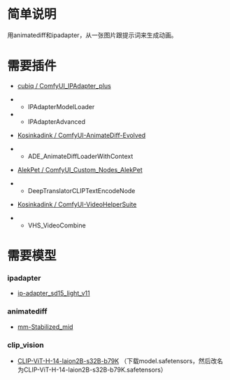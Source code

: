# 简单说明

用animatediff和ipadapter，从一张图片跟提示词来生成动画。

# 需要插件

- [cubiq / ComfyUI_IPAdapter_plus](https://github.com/cubiq/ComfyUI_IPAdapter_plus)
- - IPAdapterModelLoader
- - IPAdapterAdvanced

- [Kosinkadink / ComfyUI-AnimateDiff-Evolved](https://github.com/Kosinkadink/ComfyUI-AnimateDiff-Evolved)
- - ADE_AnimateDiffLoaderWithContext

- [AlekPet / ComfyUI_Custom_Nodes_AlekPet](https://github.com/AlekPet/ComfyUI_Custom_Nodes_AlekPet)
- - DeepTranslatorCLIPTextEncodeNode

- [Kosinkadink / ComfyUI-VideoHelperSuite](https://github.com/Kosinkadink/ComfyUI-VideoHelperSuite)
- - VHS_VideoCombine

# 需要模型

### ipadapter
- [ip-adapter_sd15_light_v11](https://huggingface.co/h94/IP-Adapter)

### animatediff
- [mm-Stabilized_mid](https://huggingface.co/manshoety/AD_Stabilized_Motion/blob/main/mm-Stabilized_mid.pth)

### clip_vision
- [CLIP-ViT-H-14-laion2B-s32B-b79K](https://huggingface.co/h94/IP-Adapter/tree/main/models/image_encoder)
（下载model.safetensors，然后改名为CLIP-ViT-H-14-laion2B-s32B-b79K.safetensors）